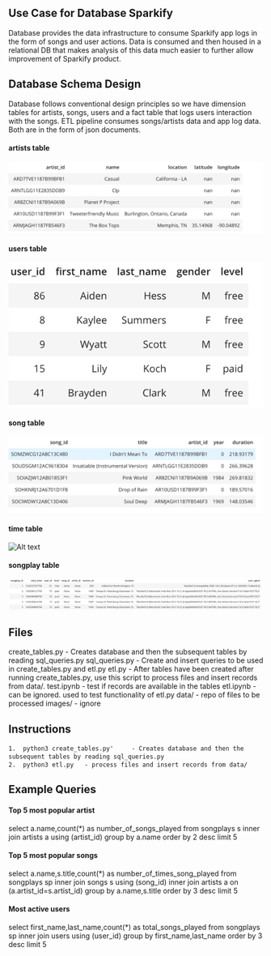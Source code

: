 ## Use Case for Database Sparkify
Database provides the data infrastructure to consume Sparkify app logs in the form of songs and user actions. Data is consumed and then housed in a relational DB that makes analysis of this data much easier to further allow improvement of Sparkify product.

## Database Schema Design
Database follows conventional design principles so we have dimension tables for artists, songs, users and a fact table that logs users interaction with the songs. ETL pipeline consumes songs/artists data and app log data. Both are in the form of json documents.
#### artists table
![Alt text](images/artisttable.png?raw=true "Title")

#### users table
![Alt text](images/usertable.png?raw=true "Title")

#### song table
![Alt text](images/songtable.png?raw=true "Title")

#### time table
![Alt text](images/timetable.jpg?raw=true "Title")

#### songplay table
![Alt text](images/songplaytable.png?raw=true "Title")

## Files
create_tables.py  - Creates database and then the subsequent tables by reading sql_queries.py
sql_queries.py - Create and insert queries to be used in create_tables.py and etl.py
etl.py - After tables have been created after running create_tables.py, use this script to process files and insert records from data/.
test.ipynb - test if records are available in the tables
etl.ipynb - can be ignored. used to test functionality of etl.py
data/ - repo of files to be processed
images/ - ignore

## Instructions
```
1.  python3 create_tables.py'     - Creates database and then the subsequent tables by reading sql_queries.py
2.  python3 etl.py   - process files and insert records from data/
```

## Example Queries
#### Top 5 most popular artist
select a.name,count(*) as number_of_songs_played from songplays s 
inner join artists a using (artist_id) 
group by a.name  order by 2 desc limit 5

#### Top 5 most popular songs
select a.name,s.title,count(*) as number_of_times_song_played from songplays sp 
inner join songs s using (song_id) inner join artists a on (a.artist_id=s.artist_id) 
group by a.name,s.title order by 3 desc limit 5

#### Most active users
select first_name,last_name,count(*) as total_songs_played
from songplays sp inner join users using (user_id) 
group by first_name,last_name order by 3 desc limit 5